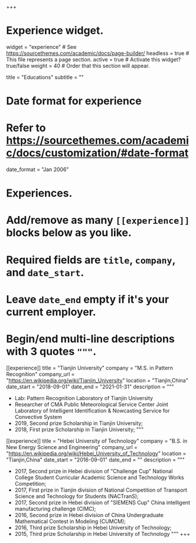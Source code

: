+++
# Experience widget.
widget = "experience"  # See https://sourcethemes.com/academic/docs/page-builder/
headless = true  # This file represents a page section.
active = true  # Activate this widget? true/false
weight = 40  # Order that this section will appear.

title = "Educations"
subtitle = ""

# Date format for experience
#   Refer to https://sourcethemes.com/academic/docs/customization/#date-format
date_format = "Jan 2006"

# Experiences.
#   Add/remove as many `[[experience]]` blocks below as you like.
#   Required fields are `title`, `company`, and `date_start`.
#   Leave `date_end` empty if it's your current employer.
#   Begin/end multi-line descriptions with 3 quotes `"""`.
[[experience]]
  title = "Tianjin University"
  company = "M.S. in Pattern Recognition"
  company_url = "https://en.wikipedia.org/wiki/Tianjin_University"
  location = "Tianjin,China"
  date_start = "2018-09-01"
  date_end = "2021-01-31"
  description = """
  * Lab: Pattern Recognition Laboratory of Tianjin University
  * Researcher of CMA Public Meteorological Service Center Joint Laboratory of Intelligent Identification & Nowcasting Service for Convective System
  * 2019, Second prize Scholarship in Tianjin University;
  * 2018, First prize Scholarship in Tianjin University;
  """
  
[[experience]]
  title = "Hebei University of Technology"
  company = "B.S. in New Energy Science and Engineering"
  company_url = "https://en.wikipedia.org/wiki/Hebei_University_of_Technology"
  location = "Tianjin,China"
  date_start = "2016-09-01"
  date_end = ""
  description = """
  * 2017, Second prize in Hebei division of "Challenge Cup" National College Student Curricular Academic Science and Technology Works Competition;
  * 2017, First prize in Tianjin division of National Competition of Transport Science and Technology for Students (NACTranS);
  * 2017, Second prize in Hebei division of "SIEMENS Cup" China intelligent manufacturing challenge (CIMC);
  * 2016, Second prize in Hebei division of China Undergraduate Mathematical Contest in Modeling (CUMCM);
  * 2016, Third prize Scholarship in Hebei University of Technology;
  * 2015, Third prize Scholarship in Hebei University of Technology
  """
+++
